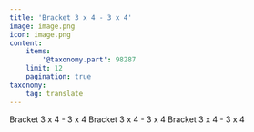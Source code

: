 ```yaml
---
title: 'Bracket 3 x 4 - 3 x 4'
image: image.png
icon: image.png
content:
    items:
        '@taxonomy.part': 98287
    limit: 12
    pagination: true
taxonomy:
    tag: translate
---
```


Bracket 3 x 4 - 3 x 4
Bracket 3 x 4 - 3 x 4
Bracket 3 x 4 - 3 x 4
